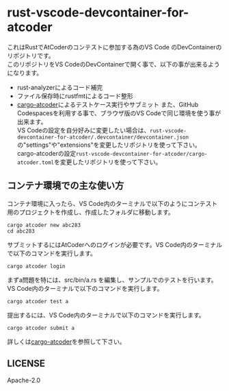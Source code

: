 # rust-vscode-devcontainer-for-atcoder

これはRustでAtCoderのコンテストに参加する為のVS Code のDevContainerのリポジトリです。  
このリポジトリをVS CodeのDevContainerで開く事で、以下の事が出来るようになります。  
- rust-analyzerによるコード補完
- ファイル保存時にrustfmtによるコード整形
- [cargo-atcoder](https://crates.io/crates/cargo-atcoder)によるテストケース実行やサブミット
また、GitHub Codespacesを利用する事で、ブラウザ版のVS Codeで同じ環境を使う事が出来ます。  
VS Codeの設定を自分好みに変更したい場合は、```rust-vscode-devcontainer-for-atcoder/.devcontainer/devcontainer.json```の"settings"や"extensions"を変更したリポジトリを使って下さい。  
cargo-atcoderの設定```rust-vscode-devcontainer-for-atcoder/cargo-atcoder.toml```を変更したリポジトリを使って下さい。  

## コンテナ環境での主な使い方

コンテナ環境に入ったら、VS Code内のターミナルで以下のようにコンテスト用のプロジェクトを作成し、作成したフォルダに移動します。  
```
cargo atcoder new abc283
cd abc283
```
サブミットするにはAtCoderへのログインが必要です。VS Code内のターミナルで以下のコマンドを実行します。  
```
cargo atcoder login
```
まずa問題を特には、src/bin/a.rs を編集し、サンプルでのテストを行います。VS Code内のターミナルで以下のコマンドを実行します。  
```
cargo atcoder test a
```
提出するには、VS Code内のターミナルで以下のコマンドを実行します。  
```
cargo atcoder submit a
```
詳しくは[cargo-atcoder](https://crates.io/crates/cargo-atcoder)を参照して下さい。  

## LICENSE

Apache-2.0
